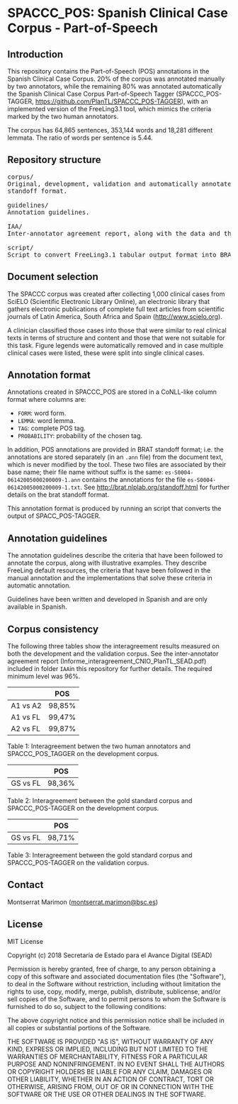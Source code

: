 # SPACCC_POS: Spanish Clinical Case Corpus - Part-of-Speech

## Introduction

This repository contains the Part-of-Speech (POS) annotations in the Spanish Clinical Case Corpus. 20% of the corpus was annotated manually by two annotators, while the remaining 80% was annotated automatically the Spanish Clinical Case Corpus 
Part-of-Speech Tagger (SPACCC_POS-TAGGER, https://github.com/PlanTL/SPACCC_POS-TAGGER), with an implemented version of the FreeLing3.1 tool, which mimics the criteria marked by the two human annotators.

The corpus has 64,865 sentences, 353,144 words and 18,281 different lemmata. The ratio of words per sentence is 5.44.

## Repository structure

<pre>
corpus/
Original, development, validation and automatically annotated corpus, both in tabular format and BRAT 
standoff format.

guidelines/
Annotation guidelines.

IAA/
Inter-annotator agreement report, along with the data and the scripts used to calculate it. 

script/
Script to convert FreeLing3.1 tabular output format into BRAT standoff format.
</pre>


## Document selection

The SPACCC corpus was created after collecting 1,000 clinical cases from SciELO (Scientific Electronic Library Online), 
an electronic library that gathers electronic publications of complete full text articles from scientific journals of 
Latin America, South Africa and Spain (http://www.scielo.org).

A clinician classified those cases into those that were similar to real clinical texts in terms of structure and content
and those that were not suitable for this task. Figure legends were automatically removed and in case multiple clinical 
cases were listed, these were split into single clinical cases.


## Annotation format

Annotations created in SPACCC_POS are stored in a CoNLL-like column format where columns are:

* `FORM`: word form.
* `LEMMA`: word lemma.
* `TAG`: complete POS tag.
* `PROBABILITY`: probability of the chosen tag.

In addition, POS annotations are provided in BRAT standoff format; i.e. the annotations are stored separately 
(in an `.ann` file) from the document text, which is never modified by the tool. 
These two files are associated by their base name; their file name without suffix is the same: 
`es-S0004-06142005000200009-1.ann` contains the annotations for the file `es-S0004-06142005000200009-1.txt`. 
See http://brat.nlplab.org/standoff.html for further details on the brat standoff format. 

This annotation format is produced by running an script that converts the output of SPACC_POS-TAGGER.


## Annotation guidelines

The annotation guidelines describe the criteria that have been followed to annotate the corpus, along with illustrative 
examples. They describe FreeLing default resources, the criteria that have been followed in the manual annotation and the 
implementations that solve these criteria in automatic annotation. 

Guidelines have been written and developed in Spanish and are only available in Spanish.


## Corpus consistency

The following three tables show the interagreement results measured on both the development and the validation corpus. See the inter-annotator agreement report (Informe_interagreement_CNIO_PlanTL_SEAD.pdf) included in folder `IAA`in this repository for further details. The required minimum level was 96%.

|                        |   POS  |
| ---------------------- | ------ |
| A1 vs A2               | 98,85% |
| A1 vs FL               | 99,47% |
| A2 vs FL               | 99,87% |

Table 1: Interagreement betwen the two human annotators and SPACCC_POS_TAGGER on the development corpus.


|                        |  POS   |
| ---------------------- | ------ |
| GS vs FL               | 98,36% |

Table 2: Interagreement between the gold standard corpus and SPACCC_POS-TAGGER on the development corpus.


|                        |  POS   |
| ---------------------- | ------ |
| GS vs FL               | 98,71% |

Table 3: Interagreement between the gold standard corpus and SPACCC_POS-TAGGER on the validation corpus.


## Contact

Montserrat Marimon (montserrat.marimon@bsc.es)


## License

MIT License

Copyright (c) 2018 Secretaría de Estado para el Avance Digital (SEAD)

Permission is hereby granted, free of charge, to any person obtaining a copy
of this software and associated documentation files (the "Software"), to deal
in the Software without restriction, including without limitation the rights
to use, copy, modify, merge, publish, distribute, sublicense, and/or sell
copies of the Software, and to permit persons to whom the Software is
furnished to do so, subject to the following conditions:

The above copyright notice and this permission notice shall be included in all
copies or substantial portions of the Software.

THE SOFTWARE IS PROVIDED "AS IS", WITHOUT WARRANTY OF ANY KIND, EXPRESS OR
IMPLIED, INCLUDING BUT NOT LIMITED TO THE WARRANTIES OF MERCHANTABILITY,
FITNESS FOR A PARTICULAR PURPOSE AND NONINFRINGEMENT. IN NO EVENT SHALL THE
AUTHORS OR COPYRIGHT HOLDERS BE LIABLE FOR ANY CLAIM, DAMAGES OR OTHER
LIABILITY, WHETHER IN AN ACTION OF CONTRACT, TORT OR OTHERWISE, ARISING FROM,
OUT OF OR IN CONNECTION WITH THE SOFTWARE OR THE USE OR OTHER DEALINGS IN THE
SOFTWARE. 
